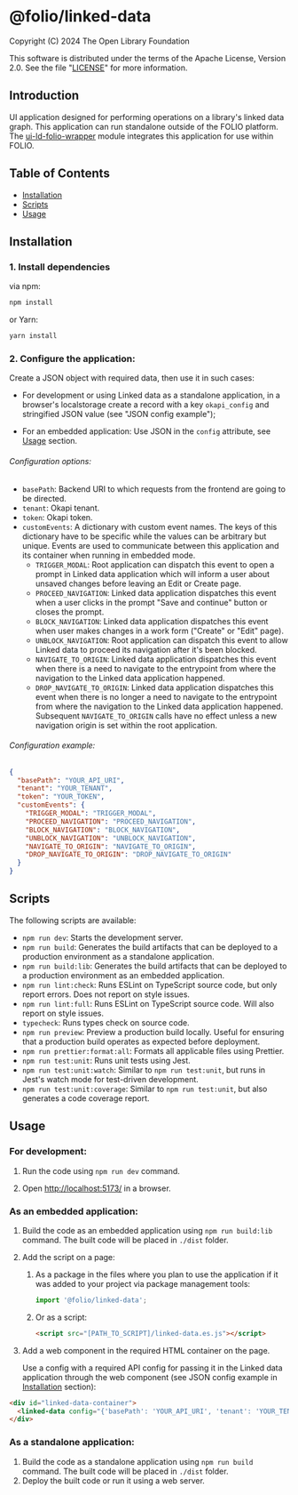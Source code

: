# @folio/linked-data

Copyright (C) 2024 The Open Library Foundation

This software is distributed under the terms of the Apache License, Version 2.0. See the file "[LICENSE](LICENSE)" for more information.

## Introduction
UI application designed for performing operations on a library's linked data graph. This application can run standalone outside of the FOLIO platform. The [ui-ld-folio-wrapper](https://github.com/folio-org/ui-ld-folio-wrapper) module integrates this application for use within FOLIO.

## Table of Contents

- [Installation](#installation)
- [Scripts](#scripts)
- [Usage](#usage)

## Installation

### 1. Install dependencies

via npm:

```bash
npm install
```

or Yarn:

```bash
yarn install
```

### 2. Configure the application:

Create a JSON object with required data, then use it in such cases:

- For development or using Linked data as a standalone application, in a browser's localstorage create a record with a key `okapi_config` and stringified JSON value (see "JSON config example");

- For an embedded application:
  Use JSON in the `config` attribute, see [Usage](#usage) section.

###### Configuration options:
  * `basePath`: Backend URI to which requests from the frontend are going to be directed.
  * `tenant`: Okapi tenant.
  * `token`: Okapi token.
  * `customEvents`: A dictionary with custom event names. The keys of this dictionary have to be specific while the values can be arbitrary but unique. Events are used to communicate between this application and its container when running in embedded mode.
      * `TRIGGER_MODAL`: Root application can dispatch this event to open a prompt in Linked data application which will inform a user about unsaved changes before leaving an Edit or Create page.
      * `PROCEED_NAVIGATION`: Linked data application dispatches this event when a user clicks in the prompt "Save and continue" button or closes the prompt.
      * `BLOCK_NAVIGATION`: Linked data application dispatches this event when user makes changes in a work form ("Create" or "Edit" page).
      * `UNBLOCK_NAVIGATION`: Root application can dispatch this event to allow Linked data to proceed its navigation after it's been blocked.
      * `NAVIGATE_TO_ORIGIN`: Linked data application dispatches this event when there is a need to navigate to the entrypoint from where the navigation to the Linked data application happened.
      * `DROP_NAVIGATE_TO_ORIGIN`: Linked data application dispatches this event when there is no longer a need to navigate to the entrypoint from where the navigation to the Linked data application happened. Subsequent `NAVIGATE_TO_ORIGIN` calls have no effect unless a new navigation origin is set within the root application.

###### Configuration example:

```json
{
  "basePath": "YOUR_API_URI",
  "tenant": "YOUR_TENANT",
  "token": "YOUR_TOKEN",
  "customEvents": {
    "TRIGGER_MODAL": "TRIGGER_MODAL",
    "PROCEED_NAVIGATION": "PROCEED_NAVIGATION",
    "BLOCK_NAVIGATION": "BLOCK_NAVIGATION",
    "UNBLOCK_NAVIGATION": "UNBLOCK_NAVIGATION",
    "NAVIGATE_TO_ORIGIN": "NAVIGATE_TO_ORIGIN",
    "DROP_NAVIGATE_TO_ORIGIN": "DROP_NAVIGATE_TO_ORIGIN"
  }
}
```

## Scripts

The following scripts are available:

- `npm run dev`: Starts the development server.
- `npm run build`: Generates the build artifacts that can be deployed to a production environment as a standalone application.
- `npm run build:lib`: Generates the build artifacts that can be deployed to a production environment as an embedded application.
- `npm run lint:check`: Runs ESLint on TypeScript source code, but only report errors. Does not report on style issues.
- `npm run lint:full`: Runs ESLint on TypeScript source code. Will also report on style issues.
- `typecheck`: Runs types check on source code.
- `npm run preview`: Preview a production build locally. Useful for ensuring that a production build operates as expected before deployment.
- `npm run prettier:format:all`: Formats all applicable files using Prettier.
- `npm run test:unit`: Runs unit tests using Jest.
- `npm run test:unit:watch`: Similar to `npm run test:unit`, but runs in Jest's watch mode for test-driven development.
- `npm run test:unit:coverage`: Similar to `npm run test:unit`, but also generates a code coverage report.

## Usage

### For development:

1. Run the code using `npm run dev` command.

2. Open [http://localhost:5173/](http://localhost:5173/) in a browser.

### As an embedded application:

1. Build the code as an embedded application using `npm run build:lib` command. The built code will be placed in `./dist` folder.
2. Add the script on a page:

    1. As a package in the files where you plan to use the application if it was added to your project via package management tools:
        ```js
        import '@folio/linked-data';
        ```
    2. Or as a script: 
        ```html
        <script src="[PATH_TO_SCRIPT]/linked-data.es.js"></script>
        ```


3. Add a web component in the required HTML container on the page.

   Use a config with a required API config for passing it in the Linked data application through the web component (see JSON config example in [Installation](#installation) section):

```html
<div id="linked-data-container">
  <linked-data config="{'basePath': 'YOUR_API_URI', 'tenant': 'YOUR_TENANT', ...}"></linked-data>
</div>
```

### As a standalone application:

1. Build the code as a standalone application using `npm run build` command. The built code will be placed in `./dist` folder.
2. Deploy the built code or run it using a web server.
